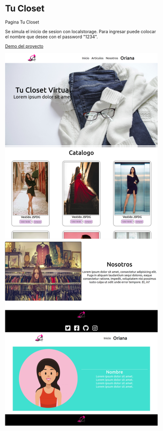 # Tu Closet

Pagina Tu Closet

Se simula el inicio de sesion con localstorage. Para ingresar puede colocar el nombre que desee con el password "1234".

[Demo del proyecto](https://oriananohemi.github.io/tu-closet/)

<kbd><img width=500 src="./img/Screen Shot 2020-08-30 at 13.03.05.png"></kbd>
<kbd><img width=500 src="./img/Screen Shot 2020-08-30 at 13.03.12.png"></kbd>
<kbd><img width=500 src="./img/Screen Shot 2020-08-30 at 13.03.24.png"></kbd>
<kbd><img width=500 src="./img/Screen Shot 2020-08-30 at 13.03.53.png"></kbd>
